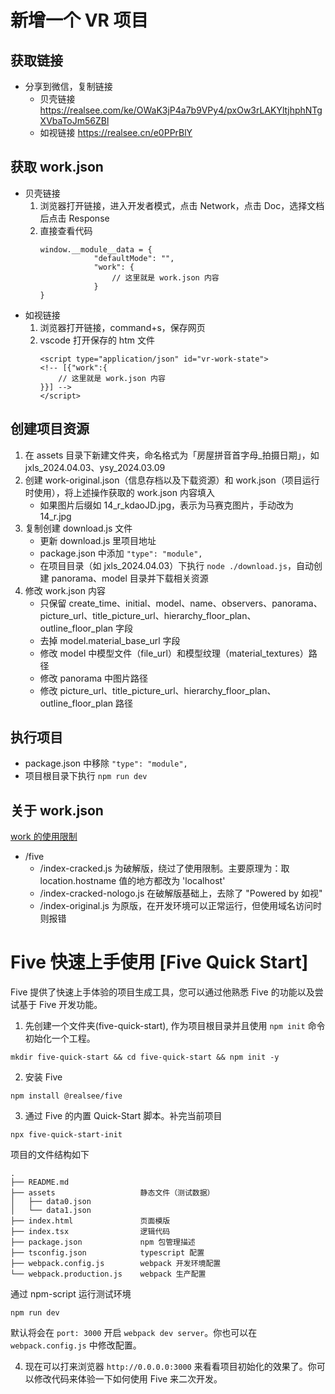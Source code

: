 # 新增一个 VR 项目

## 获取链接
- 分享到微信，复制链接
  - 贝壳链接 https://realsee.com/ke/OWaK3jP4a7b9VPy4/pxOw3rLAKYltjhphNTgXVbaToJm56ZBl
  - 如视链接 https://realsee.cn/e0PPrBlY

## 获取 work.json
- 贝壳链接
    1. 浏览器打开链接，进入开发者模式，点击 Network，点击 Doc，选择文档后点击 Response
    2. 直接查看代码
        ```
        window.__module__data = {
                    "defaultMode": "",
                    "work": {
                        // 这里就是 work.json 内容
                    }
        }
        ```
- 如视链接
    1. 浏览器打开链接，command+s，保存网页
    2. vscode 打开保存的 htm 文件
        ```
        <script type="application/json" id="vr-work-state">
        <!-- [{"work":{
            // 这里就是 work.json 内容
        }}] -->
        </script>
        ```

## 创建项目资源
1. 在 assets 目录下新建文件夹，命名格式为「房屋拼音首字母_拍摄日期」，如 jxls_2024.04.03、ysy_2024.03.09
2. 创建 work-original.json（信息存档以及下载资源）和 work.json（项目运行时使用），将上述操作获取的 work.json 内容填入
   - 如果图片后缀如 14_r_kdaoJD.jpg，表示为马赛克图片，手动改为 14_r.jpg
3. 复制创建 download.js 文件
   - 更新 download.js 里项目地址
   - package.json 中添加 `"type": "module",`
   - 在项目目录（如 jxls_2024.04.03）下执行 `node ./download.js`，自动创建 panorama、model 目录并下载相关资源
4. 修改 work.json 内容
   - 只保留 create_time、initial、model、name、observers、panorama、picture_url、title_picture_url、hierarchy_floor_plan、outline_floor_plan 字段
   - 去掉 model.material_base_url 字段
   - 修改 model 中模型文件（file_url）和模型纹理（material_textures）路径
   - 修改 panorama 中图片路径
   - 修改 picture_url、title_picture_url、hierarchy_floor_plan、outline_floor_plan 路径
  
## 执行项目
- package.json 中移除 `"type": "module",`
- 项目根目录下执行 `npm run dev`

## 关于 work.json
[work 的使用限制](https://developers.realsee.com/docs/#/docs/five/web/tutorial/vanilla/1.displaying-work?id=work-%e7%9a%84%e4%bd%bf%e7%94%a8%e9%99%90%e5%88%b6)
- /five
  - /index-cracked.js 为破解版，绕过了使用限制。主要原理为：取 location.hostname 值的地方都改为 'localhost'
  - /index-cracked-nologo.js 在破解版基础上，去除了 "Powered by 如视"
  - /index-original.js 为原版，在开发环境可以正常运行，但使用域名访问时则报错


# Five 快速上手使用 [Five Quick Start]

Five 提供了快速上手体验的项目生成工具，您可以通过他熟悉 Five 的功能以及尝试基于 Five 开发功能。

1. 先创建一个文件夹(five-quick-start), 作为项目根目录并且使用 `npm init` 命令初始化一个工程。

```shell
mkdir five-quick-start && cd five-quick-start && npm init -y
```

2. 安装 Five

```shell
npm install @realsee/five
```

3. 通过 Five 的内置 Quick-Start 脚本。补完当前项目

```shell
npx five-quick-start-init
```

项目的文件结构如下

```
.
├── README.md
├── assets                   静态文件（测试数据）
│   ├── data0.json
│   └── data1.json
├── index.html               页面模版
├── index.tsx                逻辑代码
├── package.json             npm 包管理描述
├── tsconfig.json            typescript 配置
├── webpack.config.js        webpack 开发环境配置
└── webpack.production.js    webpack 生产配置
```

通过 npm-script 运行测试环境

```shell
npm run dev
```

默认将会在 `port: 3000` 开启 `webpack dev server`。你也可以在 `webpack.config.js` 中修改配置。

4. 现在可以打来浏览器 `http://0.0.0.0:3000` 来看看项目初始化的效果了。你可以修改代码来体验一下如何使用 Five 来二次开发。
